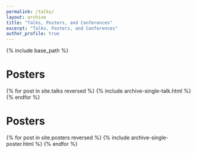 ```yaml
---
permalink: /talks/
layout: archive
title: "Talks, Posters, and Conferences"
excerpt: "Talks, Posters, and Conferences"
author_profile: true
---
```


{% include base_path %}

# Posters

{% for post in site.talks reversed %}
  {% include archive-single-talk.html %}
{% endfor %}

# Posters

{% for post in site.posters reversed %}
  {% include archive-single-poster.html %}
{% endfor %}
